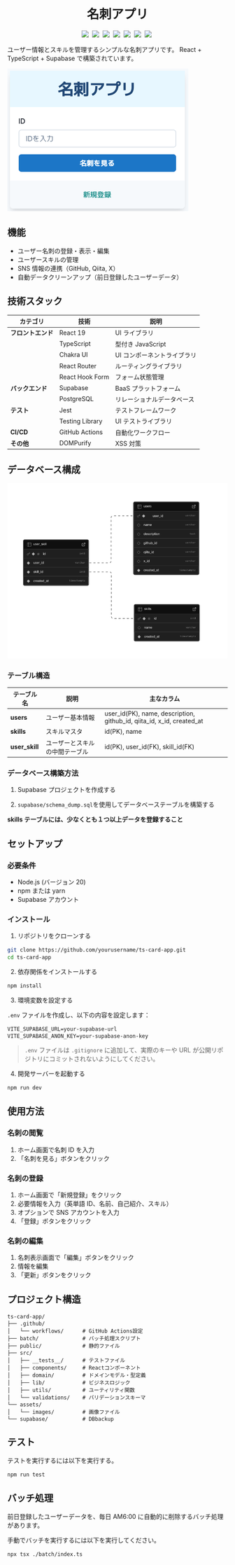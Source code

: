 <h1 align="center">名刺アプリ</h2>

<p align="center">
  <img src="https://img.shields.io/badge/React-61DAFB?style=flat-square&logo=react&logoColor=black"/></a>&nbsp 
  <img src="https://img.shields.io/badge/TypeScript-3178C6?style=flat-square&logo=typescript&logoColor=white"/></a>&nbsp 
  <img src="https://img.shields.io/badge/Chakra_UI-319795?style=flat-square&logo=chakraui&logoColor=white"/></a>&nbsp 
  <img src="https://img.shields.io/badge/Supabase-3ECF8E?style=flat-square&logo=supabase&logoColor=white"/></a>&nbsp 
  <img src="https://img.shields.io/badge/Jest-C21325?style=flat-square&logo=jest&logoColor=white"/></a>&nbsp 
  <img src="https://img.shields.io/badge/GitHub_Actions-2088FF?style=flat-square&logo=githubactions&logoColor=white"/></a>&nbsp 
  <img src="https://img.shields.io/badge/Node.js-339933?style=flat-square&logo=nodedotjs&logoColor=white"/></a>&nbsp 
</p>

ユーザー情報とスキルを管理するシンプルな名刺アプリです。
React + TypeScript + Supabase で構築されています。

![スクリーンショット](./assets/images/card-app-home.png)

## 機能

- ユーザー名刺の登録・表示・編集
- ユーザースキルの管理
- SNS 情報の連携（GitHub, Qiita, X）
- 自動データクリーンアップ（前日登録したユーザーデータ）

## 技術スタック

| カテゴリ           | 技術            | 説明                        |
| ------------------ | --------------- | --------------------------- |
| **フロントエンド** | React 19        | UI ライブラリ               |
|                    | TypeScript      | 型付き JavaScript           |
|                    | Chakra UI       | UI コンポーネントライブラリ |
|                    | React Router    | ルーティングライブラリ      |
|                    | React Hook Form | フォーム状態管理            |
| **バックエンド**   | Supabase        | BaaS プラットフォーム       |
|                    | PostgreSQL      | リレーショナルデータベース  |
| **テスト**         | Jest            | テストフレームワーク        |
|                    | Testing Library | UI テストライブラリ         |
| **CI/CD**          | GitHub Actions  | 自動化ワークフロー          |
| **その他**         | DOMPurify       | XSS 対策                    |

## データベース構成

![ER図](./assets/images/supabase-schema-card-app.png)

### テーブル構造

| テーブル名     | 説明                           | 主なカラム                                                            |
| -------------- | ------------------------------ | --------------------------------------------------------------------- |
| **users**      | ユーザー基本情報               | user_id(PK), name, description, github_id, qiita_id, x_id, created_at |
| **skills**     | スキルマスタ                   | id(PK), name                                                          |
| **user_skill** | ユーザーとスキルの中間テーブル | id(PK), user_id(FK), skill_id(FK)                                     |

### データベース構築方法

1. Supabase プロジェクトを作成する

2. `supabase/schema_dump.sql`を使用してデータベーステーブルを構築する

**skills テーブルには、少なくとも１つ以上データを登録すること**

## セットアップ

### 必要条件

- Node.js (バージョン 20)
- npm または yarn
- Supabase アカウント

### インストール

1. リポジトリをクローンする

```bash
git clone https://github.com/yourusername/ts-card-app.git
cd ts-card-app
```

2. 依存関係をインストールする

```bash
npm install
```

3. 環境変数を設定する

`.env` ファイルを作成し、以下の内容を設定します：

```
VITE_SUPABASE_URL=your-supabase-url
VITE_SUPABASE_ANON_KEY=your-supabase-anon-key
```

> `.env` ファイルは `.gitignore` に追加して、実際のキーや URL が公開リポジトリにコミットされないようにしてください。

4. 開発サーバーを起動する

```bash
npm run dev
```

## 使用方法

### 名刺の閲覧

1. ホーム画面で名刺 ID を入力
2. 「名刺を見る」ボタンをクリック

### 名刺の登録

1. ホーム画面で「新規登録」をクリック
2. 必要情報を入力（英単語 ID、名前、自己紹介、スキル）
3. オプションで SNS アカウントを入力
4. 「登録」ボタンをクリック

### 名刺の編集

1. 名刺表示画面で「編集」ボタンをクリック
2. 情報を編集
3. 「更新」ボタンをクリック

## プロジェクト構造

```
ts-card-app/
├── .github/
│   └── workflows/      # GitHub Actions設定
├── batch/              # バッチ処理スクリプト
├── public/             # 静的ファイル
├── src/
│   ├── __tests__/      # テストファイル
│   ├── components/     # Reactコンポーネント
│   ├── domain/         # ドメインモデル・型定義
│   ├── lib/            # ビジネスロジック
│   ├── utils/          # ユーティリティ関数
│   └── validations/    # バリデーションスキーマ
└── assets/
│   └── images/         # 画像ファイル
└── supabase/           # DBbackup
```

## テスト

テストを実行するには以下を実行する。

```bash
npm run test
```

## バッチ処理

前日登録したユーザーデータを、毎日 AM6:00 に自動的に削除するバッチ処理があります。

手動でバッチを実行するには以下を実行してください。

```bash
npx tsx ./batch/index.ts
```
